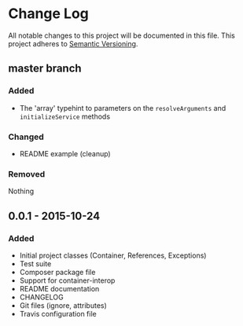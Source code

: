 # Change Log
All notable changes to this project will be documented in this file.
This project adheres to [Semantic Versioning](http://semver.org/).

## master branch
### Added
- The 'array' typehint to parameters on the `resolveArguments` and `initializeService` methods
### Changed
- README example (cleanup)
### Removed
Nothing

## 0.0.1 - 2015-10-24
### Added
- Initial project classes (Container, References, Exceptions)
- Test suite
- Composer package file
- Support for container-interop
- README documentation
- CHANGELOG
- Git files (ignore, attributes)
- Travis configuration file
